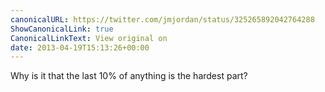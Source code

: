 ```yaml
---
canonicalURL: https://twitter.com/jmjordan/status/325265892042764288
ShowCanonicalLink: true
CanonicalLinkText: View original on
date: 2013-04-19T15:13:26+00:00
---
```

Why is it that the last 10% of anything is the hardest part?